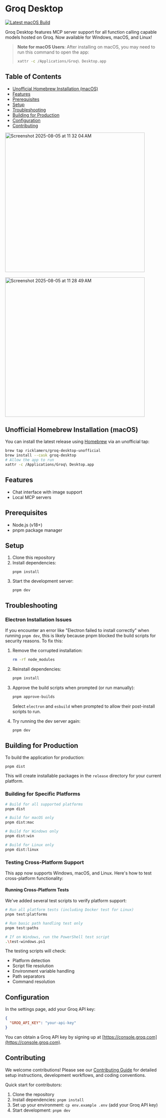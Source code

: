 # Groq Desktop

[![Latest macOS Build](https://img.shields.io/github/v/release/groq/groq-desktop-beta?include_prereleases&label=latest%20macOS%20.dmg%20build)](https://github.com/groq/groq-desktop-beta/releases/latest)

Groq Desktop features MCP server support for all function calling capable models hosted on Groq. Now available for Windows, macOS, and Linux!

> **Note for macOS Users**: After installing on macOS, you may need to run this command to open the app:
> ```sh
> xattr -c /Applications/Groq\ Desktop.app
> ```

## Table of Contents

- [Unofficial Homebrew Installation (macOS)](#unofficial-homebrew-installation-macos)
- [Features](#features)
- [Prerequisites](#prerequisites)
- [Setup](#setup)
- [Troubleshooting](#troubleshooting)
- [Building for Production](#building-for-production)
- [Configuration](#configuration)
- [Contributing](#contributing)
<img width="450" alt="Screenshot 2025-08-05 at 11 32 04 AM" src="https://github.com/user-attachments/assets/d4fd9224-8186-4117-bdeb-b477f8a42d49" />
<br>
<br>
<img width="450" alt="Screenshot 2025-08-05 at 11 28 49 AM" src="https://github.com/user-attachments/assets/ced9c517-74f0-46b0-8e91-40ebc88adc3a" />


## Unofficial Homebrew Installation (macOS)

You can install the latest release using [Homebrew](https://brew.sh/) via an unofficial tap:

```sh
brew tap ricklamers/groq-desktop-unofficial
brew install --cask groq-desktop
# Allow the app to run
xattr -c /Applications/Groq\ Desktop.app
```

## Features

- Chat interface with image support
- Local MCP servers

## Prerequisites

- Node.js (v18+)
- pnpm package manager

## Setup

1. Clone this repository
2. Install dependencies:
   ```
   pnpm install
   ```
3. Start the development server:
   ```
   pnpm dev
   ```

## Troubleshooting

### Electron Installation Issues

If you encounter an error like "Electron failed to install correctly" when running `pnpm dev`, this is likely because pnpm blocked the build scripts for security reasons. To fix this:

1. Remove the corrupted installation:
   ```bash
   rm -rf node_modules
   ```

2. Reinstall dependencies:
   ```bash
   pnpm install
   ```

3. Approve the build scripts when prompted (or run manually):
   ```bash
   pnpm approve-builds
   ```
   Select `electron` and `esbuild` when prompted to allow their post-install scripts to run.

4. Try running the dev server again:
   ```bash
   pnpm dev
   ```

## Building for Production

To build the application for production:

```
pnpm dist
```

This will create installable packages in the `release` directory for your current platform.

### Building for Specific Platforms

```bash
# Build for all supported platforms
pnpm dist

# Build for macOS only
pnpm dist:mac

# Build for Windows only
pnpm dist:win

# Build for Linux only
pnpm dist:linux
```

### Testing Cross-Platform Support

This app now supports Windows, macOS, and Linux. Here's how to test cross-platform functionality:

#### Running Cross-Platform Tests

We've added several test scripts to verify platform support:

```bash
# Run all platform tests (including Docker test for Linux)
pnpm test:platforms

# Run basic path handling test only
pnpm test:paths

# If on Windows, run the PowerShell test script
.\test-windows.ps1
```

The testing scripts will check:
- Platform detection
- Script file resolution
- Environment variable handling
- Path separators
- Command resolution

## Configuration

In the settings page, add your Groq API key:

```json
{
  "GROQ_API_KEY": "your-api-key"
}
```

You can obtain a Groq API key by signing up at [https://console.groq.com](https://console.groq.com).

## Contributing

We welcome contributions! Please see our [Contributing Guide](CONTRIBUTING.md) for detailed setup instructions, development workflows, and coding conventions.

Quick start for contributors:
1. Clone the repository
2. Install dependencies: `pnpm install`
3. Set up your environment: `cp env.example .env` (add your Groq API key)
4. Start development: `pnpm dev` 
